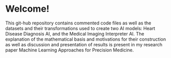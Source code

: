 # Welcome!

This git-hub repository contains commented code files as well as the datasets and their transformations used to create two AI models: Heart Disease Diagnosis AI, and the Medical Imaging Interpreter AI. The explanation of the mathematical basis and motivations for their construction as well as discussion and presentation of results is present in my research paper Machine Learning Approaches for Precision Medicine.
